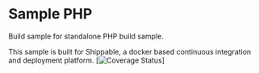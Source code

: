 Sample PHP
===============

Build sample for standalone PHP build sample.

This sample is built for Shippable, a docker based continuous integration and deployment platform.
[![Coverage Status](https://apibeta.shippable.com/projects/56f1369cc77dae78a8f9d165/coverageBadge?branch=master)]
